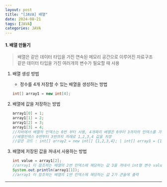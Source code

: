 ```yaml
---
layout: post
title: "[JAVA] 배열"
date: 2024-08-21
tags: [JAVA]
categories: JAVA
---
```


#### 1. 배열 만들기

> 배열은 같은 데이터 타입을 가진 연속된 메모리 공간으로 이루어진 자료구조  
> 같은 데이터 타입을 가진 여러개의 변수가 필요할 때 사용

1. 배열 생성 방법

   - 정수를 4개 저장할 수 있는 배열을 생성하는 방법

   ```java
   int[] array1 = new int[4];
   ```

2. 배열에 값을 저장하는 방법

   ```java
   array1[0] = 1;
   array1[1] = 2;
   array1[2] = 3;
   array1[3] = 4;
   //자바에서 배열의 인덱스는 0번 부터 사용, 4개짜리 배열은 0부터 3까지의 인덱스를 가지게 됨
   //배열인덱스 0번부터 3번까지 차례로 1,2,3,4 값을 저장
   //같은 코드 : int[] array2 = new int[] {1,2,3,4}; | int[] array3 = {1,2,3,4};
   ```

3. 배열에 저장된 값을 꺼내서 사용하는 방법

   ```java
   int value = array1[2];
   //array1 이 참조하는 배열의 2번 인덱스에 해당하는 값 3을 꺼내서 int형 변수 value에 담음
   System.out.println(array1[1]);
   //array1 이 참조하는 배열의 1번 인덱스에 해당하는 값 2가 콘솔에 출력
   ```

---
